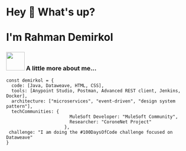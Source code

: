 <h1 align="left">Hey 👋 What's up?<br><br>I'm Rahman Demirkol</h1>

### <img src="https://media.giphy.com/media/VgCDAzcKvsR6OM0uWg/giphy.gif" width="50"> A little more about me...  

```dataweave
const demirkol = {
  code: [Java, Dataweave, HTML, CSS],
  tools: [Anypoint Studio, Postman, Advanced REST client, Jenkins, Docker],
  architecture: ["microservices", "event-driven", "design system pattern"],
  techCommunities: {
                        MuleSoft Developer: "MuleSoft Community",
                        Researcher: "CoroneNet Project"
                      },
 challenge: "I am doing the #100DaysOfCode challenge focused on Dataweave"
}




